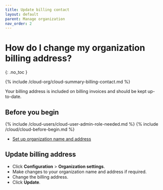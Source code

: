 ```yaml
---
title: Update billing contact
layout: default
parent: Manage organization
nav_order: 2
---
```


# How do I change my organization billing address?
{: .no_toc }

{% include /cloud-org/cloud-summary-billing-contact.md %}

Your billing address is included on billing invoices and should be kept up-to-date.

## Before you begin

{% include /cloud-users/cloud-user-admin-role-needed.md %}
{% include /cloud/cloud-before-begin.md %}
* [Set up organization name and address](/docs/cloud/cloud-org/cloud-org-address)

## Update billing address

* Click **Configuration** > **Organization settings**.
* Make changes to your organization name and address if required.
* Change the billing address.
* Click **Update**.
